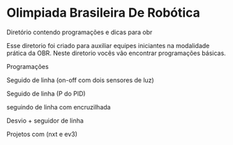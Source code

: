 # Olimpiada Brasileira De Robótica
Diretório contendo programações e dicas para obr


Esse diretorio foi criado para auxiliar equipes iniciantes na modalidade prática da OBR. Neste diretorio vocês vão encontrar programações básicas. 

Programações

Seguido de linha (on-off com dois sensores de luz)

Seguido de linha (P do PID)

seguindo de linha com encruzilhada

Desvio + seguidor de linha

Projetos com (nxt e ev3)

